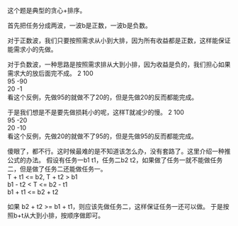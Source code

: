 这个题是典型的贪心+排序。

首先把任务分成两波，一波b是正数，一波b是负数。

对于正数波，我们只要按照需求从小到大排，因为所有收益都是正数，这样能保证能需求小的先做。

对于负数波，一种思路是按照需求排从大到小排，因为收益是负的，我们担心如果需求大的放后面完不成。
2 100  
95 -90  
20 -1  
看这个反例，先做95的就做不了20的，但是先做20的反而都能完成。

于是我们想是不是要先做损耗小的呢，这样T就减少的慢。
2 100  
95 -20  
20 -10  
看这个反例，先做20的就做不了95的，但是先做95的反而都能完成。

傻眼了，都不行。这时候最难的是不知道该怎么办，没有套路了。这里介绍一种推公式的办法。
假设有任务一b1 t1，任务二b2 t2，如果做了任务一就不能做任务二，但是做了任务二还能做任务一。  
T + t1 <= b2, T + t2 > b1  
b1 - t2 < T <= b2 - t1  
b1 + t1 <= b2 + t2  

如果 b2 + t2 >= b1 + t1，则应该先做任务二，这样保证任务一还可以做。
于是按照b+t从大到小排，按顺序做即可。

